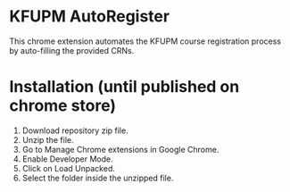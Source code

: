 # KFUPM AutoRegister

This chrome extension automates the KFUPM course registration process by auto-filling the provided CRNs.

# Installation (until published on chrome store)

1. Download repository zip file.
2. Unzip the file.
3. Go to Manage Chrome extensions in Google Chrome.
4. Enable Developer Mode.
5. Click on Load Unpacked.
6. Select the folder inside the unzipped file.
